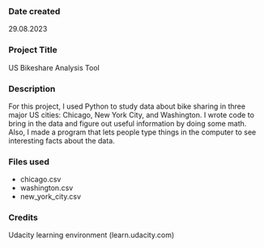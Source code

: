 ### Date created
29.08.2023

### Project Title
US Bikeshare Analysis Tool

### Description
For this project, I used Python to study data about bike sharing in three major US cities: Chicago, New York City, and Washington. I wrote code to bring in the data and figure out useful information by doing some math. Also, I made a program that lets people type things in the computer to see interesting facts about the data.

### Files used
- chicago.csv
- washington.csv
- new_york_city.csv

### Credits
Udacity learning environment (learn.udacity.com)